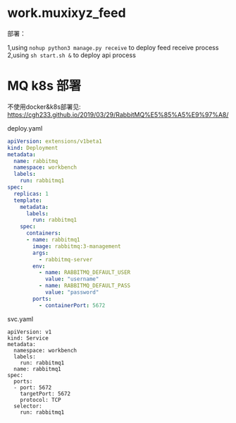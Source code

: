 # work.muxixyz_feed

部署：

1,using `nohup python3 manage.py receive` to deploy feed receive process <br>
2,using `sh start.sh &` to deploy api process <br>


# MQ k8s 部署

不使用docker&k8s部署见: https://cgh233.github.io/2019/03/29/RabbitMQ%E5%85%A5%E9%97%A8/ 


deploy.yaml

```yaml
apiVersion: extensions/v1beta1
kind: Deployment
metadata:
  name: rabbitmq
  namespace: workbench
  labels:
    run: rabbitmq1
spec:
  replicas: 1
  template:
    metadata:
      labels:
        run: rabbitmq1
    spec:
      containers:
      - name: rabbitmq1
        image: rabbitmq:3-management
        args:
          - rabbitmq-server
        env:
          - name: RABBITMQ_DEFAULT_USER
            value: "username"
          - name: RABBITMQ_DEFAULT_PASS
            value: "password"
        ports:
          - containerPort: 5672
```

svc.yaml 

```
apiVersion: v1
kind: Service
metadata:
  namespace: workbench
  labels:
    run: rabbitmq1
  name: rabbitmq1
spec:
  ports:
  - port: 5672
    targetPort: 5672
    protocol: TCP
  selector:
    run: rabbitmq1
```

